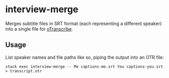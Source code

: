 # interview-merge

Merges subtitle files in SRT format (each representing a different speaker) into
a single file for [oTranscribe](http://otranscribe.com/).

## Usage

List speaker names and file paths like so, piping the output into an OTR file:

```
stack exec interview-merge -- Me captions-me.srt You captions-you.srt > transcript.otr
```
